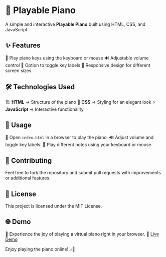# 🎹 Playable Piano

A simple and interactive **Playable Piano** built using HTML, CSS, and JavaScript.

## ✨ Features
🎵 Play piano keys using the keyboard or mouse
🔊 Adjustable volume control
🎹 Option to toggle key labels
📱 Responsive design for different screen sizes

## 🛠 Technologies Used
🏗 **HTML** → Structure of the piano
🎨 **CSS** → Styling for an elegant look
⚡ **JavaScript** → Interactive functionality

## 🚀 Usage
🎯 Open `index.html` in a browser to play the piano.
🔊 Adjust volume and toggle key labels.
🎼 Play different notes using your keyboard or mouse.

## 🤝 Contributing
Feel free to fork the repository and submit pull requests with improvements or additional features.

## 📜 License
This project is licensed under the MIT License.

## 🌐 Demo
🎵 Experience the joy of playing a virtual piano right in your browser.
🔗 [Live Demo](https://LakshmiPriyaRajaram.github.io/PlayablePiano)

Enjoy playing the piano online! 🎶🎹


